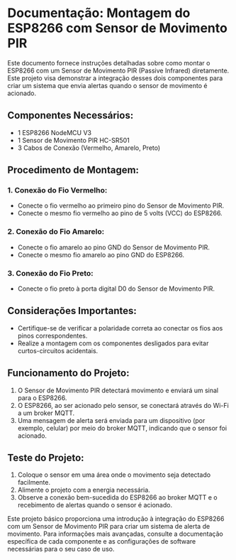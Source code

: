 # Documentação: Montagem do ESP8266 com Sensor de Movimento PIR

Este documento fornece instruções detalhadas sobre como montar o ESP8266 com um Sensor de Movimento PIR (Passive Infrared) diretamente. Este projeto visa demonstrar a integração desses dois componentes para criar um sistema que envia alertas quando o sensor de movimento é acionado.

## Componentes Necessários:

- 1 ESP8266 NodeMCU V3
- 1 Sensor de Movimento PIR HC-SR501
- 3 Cabos de Conexão (Vermelho, Amarelo, Preto)

## Procedimento de Montagem:

### 1. Conexão do Fio Vermelho:
   - Conecte o fio vermelho ao primeiro pino do Sensor de Movimento PIR.
   - Conecte o mesmo fio vermelho ao pino de 5 volts (VCC) do ESP8266.

### 2. Conexão do Fio Amarelo:
   - Conecte o fio amarelo ao pino GND do Sensor de Movimento PIR.
   - Conecte o mesmo fio amarelo ao pino GND do ESP8266.

### 3. Conexão do Fio Preto:
   - Conecte o fio preto à porta digital D0 do Sensor de Movimento PIR.

## Considerações Importantes:

- Certifique-se de verificar a polaridade correta ao conectar os fios aos pinos correspondentes.
- Realize a montagem com os componentes desligados para evitar curtos-circuitos acidentais.

## Funcionamento do Projeto:

1. O Sensor de Movimento PIR detectará movimento e enviará um sinal para o ESP8266.
2. O ESP8266, ao ser acionado pelo sensor, se conectará através do Wi-Fi a um broker MQTT.
3. Uma mensagem de alerta será enviada para um dispositivo (por exemplo, celular) por meio do broker MQTT, indicando que o sensor foi acionado.

## Teste do Projeto:

1. Coloque o sensor em uma área onde o movimento seja detectado facilmente.
2. Alimente o projeto com a energia necessária.
3. Observe a conexão bem-sucedida do ESP8266 ao broker MQTT e o recebimento de alertas quando o sensor é acionado.

Este projeto básico proporciona uma introdução à integração do ESP8266 com um Sensor de Movimento PIR para criar um sistema de alerta de movimento. Para informações mais avançadas, consulte a documentação específica de cada componente e as configurações de software necessárias para o seu caso de uso.
